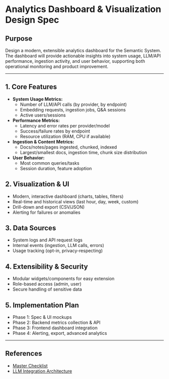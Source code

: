 # Analytics Dashboard & Visualization Design Spec

## Purpose
Design a modern, extensible analytics dashboard for the Semantic System. The dashboard will provide actionable insights into system usage, LLM/API performance, ingestion activity, and user behavior, supporting both operational monitoring and product improvement.

---

## 1. Core Features
- **System Usage Metrics:**
  - Number of LLM/API calls (by provider, by endpoint)
  - Embedding requests, ingestion jobs, Q&A sessions
  - Active users/sessions
- **Performance Metrics:**
  - Latency and error rates per provider/model
  - Success/failure rates by endpoint
  - Resource utilization (RAM, CPU if available)
- **Ingestion & Content Metrics:**
  - Docs/notes/pages ingested, chunked, indexed
  - Largest/smallest docs, ingestion time, chunk size distribution
- **User Behavior:**
  - Most common queries/tasks
  - Session duration, feature adoption

## 2. Visualization & UI
- Modern, interactive dashboard (charts, tables, filters)
- Real-time and historical views (last hour, day, week, custom)
- Drill-down and export (CSV/JSON)
- Alerting for failures or anomalies

## 3. Data Sources
- System logs and API request logs
- Internal events (ingestion, LLM calls, errors)
- Usage tracking (opt-in, privacy-respecting)

## 4. Extensibility & Security
- Modular widgets/components for easy extension
- Role-based access (admin, user)
- Secure handling of sensitive data

## 5. Implementation Plan
- Phase 1: Spec & UI mockups
- Phase 2: Backend metrics collection & API
- Phase 3: Frontend dashboard integration
- Phase 4: Alerting, export, advanced analytics

---

## References
- [Master Checklist](../planning/SEMANTIC_SYSTEM_MASTER_CHECKLIST.md)
- [LLM Integration Architecture](LLM_INTEGRATION_ARCHITECTURE.md)
